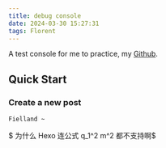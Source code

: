 ```yaml
---
title: debug console
date: 2024-03-30 15:27:31
tags: Florent
---
```


A test console for me to practice, my [Github](https://github.com/CutieFlorent).

## Quick Start

### Create a new post

```bash
Fielland ~
```

$ 为什么 Hexo 连公式 q_1^2 m^2 都不支持啊$
